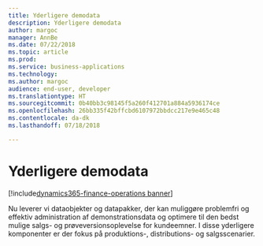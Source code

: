 ```yaml
---
title: Yderligere demodata
description: Yderligere demodata
author: margoc
manager: AnnBe
ms.date: 07/22/2018
ms.topic: article
ms.prod: 
ms.service: business-applications
ms.technology: 
ms.author: margoc
audience: end-user, developer
ms.translationtype: HT
ms.sourcegitcommit: 0b40bb3c98145f5a260f412701a884a5936174ce
ms.openlocfilehash: 26bb335f42bffcbd6107972bbdcc217e9e465c48
ms.contentlocale: da-dk
ms.lasthandoff: 07/18/2018

---
```

#  <a name="additional-demo-data"></a>Yderligere demodata

[!include[dynamics365-finance-operations banner](../includes/dynamics365-finance-operations.md)]



Nu leverer vi dataobjekter og datapakker, der kan muliggøre problemfri og effektiv administration af demonstrationsdata og optimere til den bedst mulige salgs- og prøveversionsoplevelse for kundeemner. I disse yderligere komponenter er der fokus på produktions-, distributions- og salgsscenarier.

